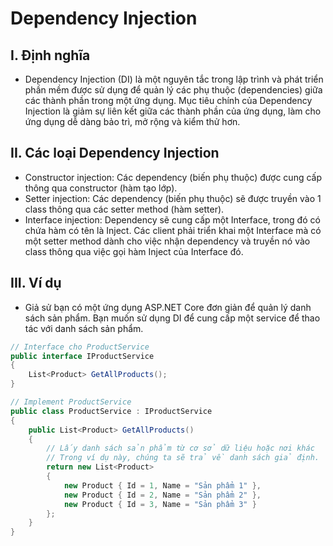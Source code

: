 # Dependency Injection

## I. Định nghĩa

- Dependency Injection (DI) là một nguyên tắc trong lập trình và phát triển phần mềm được sử dụng để quản lý các phụ thuộc (dependencies) giữa các thành phần trong một ứng dụng. Mục tiêu chính của Dependency Injection là giảm sự liên kết giữa các thành phần của ứng dụng, làm cho ứng dụng dễ dàng bảo trì, mở rộng và kiểm thử hơn.


## II. Các loại Dependency Injection

- Constructor injection: Các dependency (biến phụ thuộc) được cung cấp thông qua constructor (hàm tạo lớp).
- Setter injection: Các dependency (biến phụ thuộc) sẽ được truyền vào 1 class thông qua các setter method (hàm setter).
- Interface injection: Dependency sẽ cung cấp một Interface, trong đó có chứa hàm có tên là Inject.  Các client phải triển khai một Interface mà có một setter method dành cho việc nhận dependency và truyền nó vào class thông qua việc gọi hàm Inject của Interface đó.


## III. Ví dụ

- Giả sử bạn có một ứng dụng ASP.NET Core đơn giản để quản lý danh sách sản phẩm. Bạn muốn sử dụng DI để cung cấp một service để thao tác với danh sách sản phẩm.

```csharp
// Interface cho ProductService
public interface IProductService
{
    List<Product> GetAllProducts();
}

// Implement ProductService
public class ProductService : IProductService
{
    public List<Product> GetAllProducts()
    {
        // Lấy danh sách sản phẩm từ cơ sở dữ liệu hoặc nơi khác
        // Trong ví dụ này, chúng ta sẽ trả về danh sách giả định.
        return new List<Product>
        {
            new Product { Id = 1, Name = "Sản phẩm 1" },
            new Product { Id = 2, Name = "Sản phẩm 2" },
            new Product { Id = 3, Name = "Sản phẩm 3" }
        };
    }
}
```